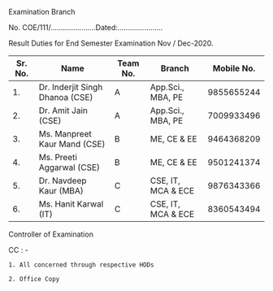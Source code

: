 
Examination Branch

No. COE/111/......................Dated:......................


Result Duties for End Semester Examination Nov / Dec-2020.

| Sr. No.   | Name                            | Team No. | Branch             | Mobile No. |
|-----------|---------------------------------|----------|--------------------|------------|
| 1.        | Dr. Inderjit Singh Dhanoa (CSE) | A        | App.Sci., MBA, PE  | 9855655244 |
| 2.        | Dr. Amit Jain (CSE)             | A        | App.Sci., MBA, PE  | 7009933496 |
| 3.        | Ms. Manpreet Kaur Mand (CSE)    | B        | ME, CE & EE        | 9464368209 |
| 4.        | Ms. Preeti Aggarwal (CSE)       | B        | ME, CE & EE        | 9501241374 |
| 5.        | Dr. Navdeep Kaur (MBA)          | C        | CSE, IT, MCA & ECE | 9876343366 |
| 6.        | Ms. Hanit Karwal (IT)           | C        | CSE, IT, MCA & ECE | 8360543494 |



Controller of Examination


CC : -

	1. All concerned through respective HODs

	2. Office Copy
